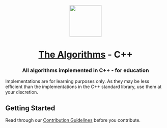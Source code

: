 <div align="center">
<!-- Title: -->
  <a href="https://github.com/shashank1623/Algorithms">
    <img src="https://raw.githubusercontent.com/TheAlgorithms/website/1cd824df116b27029f17c2d1b42d81731f28a920/public/logo.svg" height="100">
  </a>
  <h1><a href="https://github.com/shashank1623/Algorithms">The Algorithms</a> - C++</h1>

<!-- Short description: -->
  <h3>All algorithms implemented in C++ - for education</h3>
</div>

Implementations are for learning purposes only. As they may be less efficient than the implementations in the C++ standard library, use them at your discretion.

## Getting Started

Read through our [Contribution Guidelines](CONTRIBUTING.md) before you contribute.
